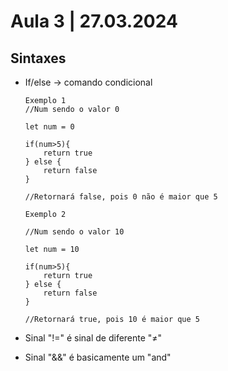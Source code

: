 # Aula 3 | 27.03.2024

## Sintaxes

- If/else -> comando condicional

    ```
    Exemplo 1
    //Num sendo o valor 0

    let num = 0

    if(num>5){
        return true
    } else {
        return false
    }

    //Retornará false, pois 0 não é maior que 5

    Exemplo 2

    //Num sendo o valor 10

    let num = 10

    if(num>5){
        return true
    } else {
        return false
    }

    //Retornará true, pois 10 é maior que 5
    ```

- Sinal "!=" é sinal de diferente "≠"
- Sinal "&&" é basicamente um "and"